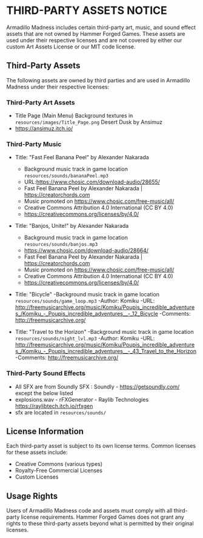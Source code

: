 # THIRD-PARTY ASSETS NOTICE

Armadillo Madness includes certain third-party art, music, and sound effect assets that are not owned by Hammer Forged Games. These assets are used under their respective licenses and are not covered by either our custom Art Assets License or our MIT code license.

## Third-Party Assets

The following assets are owned by third parties and are used in Armadillo Madness under their respective licenses:

### Third-Party Art Assets
  - Title Page (Main Menu) Background textures in `resources/images/Title_Page.png` Desert Dusk by Ansimuz
  - https://ansimuz.itch.io/

### Third-Party Music

- Title: "Fast Feel Banana Peel" by Alexander Nakarada
    - Background music track in game location `resources/sounds/bananaPeel.mp3`
    - URL:https://www.chosic.com/download-audio/28655/
    - Fast Feel Banana Peel by Alexander Nakarada | https://creatorchords.com
    - Music promoted on https://www.chosic.com/free-music/all/
    - Creative Commons Attribution 4.0 International (CC BY 4.0)
    - https://creativecommons.org/licenses/by/4.0/

- Title: "Banjos, Unite!" by Alexander Nakarada
    - Background music track in game location `resources/sounds/banjos.mp3`
    - https://www.chosic.com/download-audio/28664/
    - Fast Feel Banana Peel by Alexander Nakarada | https://creatorchords.com
    - Music promoted on https://www.chosic.com/free-music/all/
    - Creative Commons Attribution 4.0 International (CC BY 4.0)
    - https://creativecommons.org/licenses/by/4.0/

- Title: "Bicycle"
    -Background music track in game location `resources/sounds/game_loop.mp3`
    -Author: Komiku
    -URL: http://freemusicarchive.org/music/Komiku/Poupis_incredible_adventures_/Komiku_-_Poupis_incredible_adventures__-_12_Bicycle
    -Comments: http://freemusicarchive.org/

- Title: "Travel to the Horizon"
    -Background music track in game location `resources/sounds/night_lvl.mp3`
    -Author: Komiku
    -URL: http://freemusicarchive.org/music/Komiku/Poupis_incredible_adventures_/Komiku_-_Poupis_incredible_adventures__-_43_Travel_to_the_Horizon
    -Comments: http://freemusicarchive.org/

### Third-Party Sound Effects
  - All SFX are from Soundly SFX : Soundly - https://getsoundly.com/ except the below listed
  - explosions.wav - rFXGenerator - Raylib Technologies https://raylibtech.itch.io/rfxgen
  - sfx are located in `resources/sounds/`

## License Information

Each third-party asset is subject to its own license terms. Common licenses for these assets include:

- Creative Commons (various types)
- Royalty-Free Commercial Licenses
- Custom Licenses

## Usage Rights

Users of Armadillo Madness code and assets must comply with all third-party license requirements. Hammer Forged Games does not grant any rights to these third-party assets beyond what is permitted by their original licenses.
